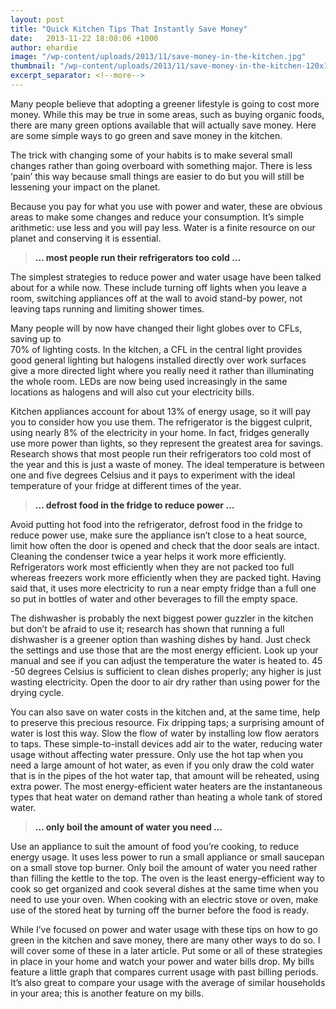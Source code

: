 ```yaml
---
layout: post
title: "Quick Kitchen Tips That Instantly Save Money"
date:   2013-11-22 18:08:06 +1000
author: ehardie
image: "/wp-content/uploads/2013/11/save-money-in-the-kitchen.jpg"
thumbnail: "/wp-content/uploads/2013/11/save-money-in-the-kitchen-120x134.jpg"
excerpt_separator: <!--more-->
---
```

  <p>Many people believe that adopting a greener lifestyle is going to cost more money.
  While this may be true in some areas, such as buying organic foods, there are many
  green options available that will actually save<!--more--> money. Here are some simple ways to go
  green and save money in the kitchen.</p>

  <p>The trick with changing some of your habits is to make several small changes rather
  than going overboard with something major. There is less &lsquo;pain&rsquo; this way
  because small things are easier to do but you will still be lessening your impact on
  the planet.</p>

  <p>Because you pay for what you use with power and water, these are obvious areas to
  make some changes and reduce your consumption. It&rsquo;s simple arithmetic: use less
  and you will pay less. Water is a finite resource on our planet and conserving it is
  essential.</p>

  <blockquote>
    <p><span style="color: #333333;"><strong>&hellip; most people run their refrigerators
    too cold &hellip;</strong></span></p>
  </blockquote>

  <p>The simplest strategies to reduce power and water usage have been talked about for a
  while now. These include turning off lights when you leave a room, switching appliances
  off at the wall to avoid stand-by power, not leaving taps running and limiting shower
  times.</p>

  <p>Many people will by now have changed their light globes over to CFLs, saving up
  to<br />
  70% of lighting costs. In the kitchen, a CFL in the central light provides good general
  lighting but halogens installed directly over work surfaces give a more directed light
  where you really need it rather than illuminating the whole room. LEDs are now being
  used increasingly in the same locations as halogens and will also cut your electricity
  bills.</p>

  <p>Kitchen appliances account for about 13% of energy usage, so it will pay you to
  consider how you use them. The refrigerator is the biggest culprit, using nearly 8% of
  the electricity in your home. In fact, fridges generally use more power than lights, so
  they represent the greatest area for savings. Research shows that most people run their
  refrigerators too cold most of the year and this is just a waste of money. The ideal
  temperature is between one and five degrees Celsius and it pays to experiment with the
  ideal temperature of your fridge at different times of the year.</p>

  <blockquote>
    <p><span style="color: #333333;"><strong>&hellip; defrost food in the fridge to
    reduce power &hellip;</strong></span></p>
  </blockquote>

  <p>Avoid putting hot food into the refrigerator, defrost food in the fridge to reduce
  power use, make sure the appliance isn&rsquo;t close to a heat source, limit how often
  the door is opened and check that the door seals are intact. Cleaning the condenser
  twice a year helps it work more efficiently. Refrigerators work most efficiently when
  they are not packed too full whereas freezers work more efficiently when they are
  packed tight. Having said that, it uses more electricity to run a near empty fridge
  than a full one so put in bottles of water and other beverages to fill the empty
  space.</p>

  <p>The dishwasher is probably the next biggest power guzzler in the kitchen but
  don&rsquo;t be afraid to use it; research has shown that running a full dishwasher is a
  greener option than washing dishes by hand. Just check the settings and use those that
  are the most energy efficient. Look up your manual and see if you can adjust the
  temperature the water is heated to. 45 -50 degrees Celsius is sufficient to clean
  dishes properly; any higher is just wasting electricity. Open the door to air dry
  rather than using power for the drying cycle.</p>

  <p>You can also save on water costs in the kitchen and, at the same time, help to
  preserve this precious resource. Fix dripping taps; a surprising amount of water is
  lost this way. Slow the flow of water by installing low flow aerators to taps. These
  simple-to-install devices add air to the water, reducing water usage without affecting
  water pressure. Only use the hot tap when you need a large amount of hot water, as even
  if you only draw the cold water that is in the pipes of the hot water tap, that amount
  will be reheated, using extra power. The most energy-efficient water heaters are the
  instantaneous types that heat water on demand rather than heating a whole tank of
  stored water.</p>

  <blockquote>
    <p><span style="color: #333333;"><strong>&hellip; only boil the amount of water you
    need &hellip;</strong></span></p>
  </blockquote>

  <p>Use an appliance to suit the amount of food you&rsquo;re cooking, to reduce energy
  usage. It uses less power to run a small appliance or small saucepan on a small stove
  top burner. Only boil the amount of water you need rather than filling the kettle to
  the top. The oven is the least energy-efficient way to cook so get organized and cook
  several dishes at the same time when you need to use your oven. When cooking with an
  electric stove or oven, make use of the stored heat by turning off the burner before
  the food is ready.</p>

  <p>While I&rsquo;ve focused on power and water usage with these tips on how to go green
  in the kitchen and save money, there are many other ways to do so. I will cover some of
  these in a later article. Put some or all of these strategies in place in your home and
  watch your power and water bills drop. My bills feature a little graph that compares
  current usage with past billing periods. It&rsquo;s also great to compare your usage
  with the average of similar households in your area; this is another feature on my
  bills.</p>
